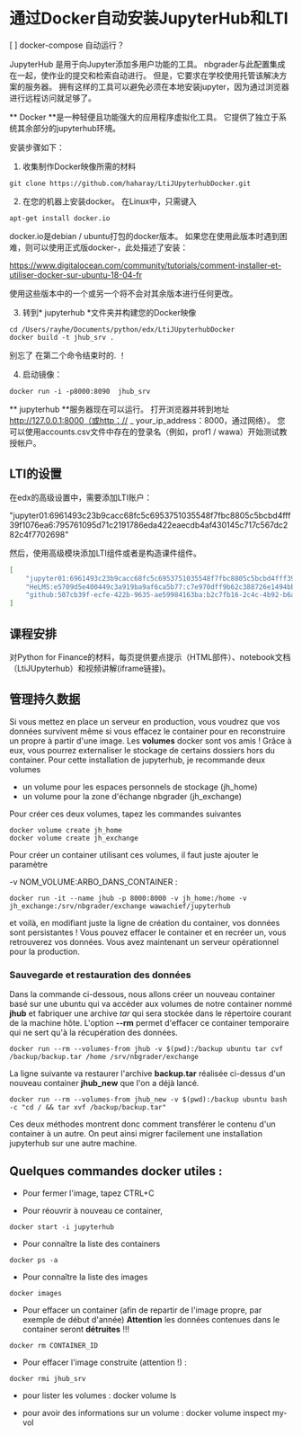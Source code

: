 # 通过Docker自动安装JupyterHub和LTI

[ ] docker-compose 自动运行？

 JupyterHub 是用于向Jupyter添加多用户功能的工具。 nbgrader与此配置集成在一起，使作业的提交和检索自动进行。 但是，它要求在学校使用托管该解决方案的服务器。 拥有这样的工具可以避免必须在本地安装jupyter，因为通过浏览器进行远程访问就足够了。

** Docker **是一种轻便且功能强大的应用程序虚拟化工具。 它提供了独立于系统其余部分的jupyterhub环境。

安装步骤如下：
1. 收集制作Docker映像所需的材料
```console
git clone https://github.com/haharay/LtiJUpyterhubDocker.git
```
2. 在您的机器上安装docker。 在Linux中，只需键入
```console
apt-get install docker.io
```
docker.io是debian / ubuntu打包的docker版本。 如果您在使用此版本时遇到困难，则可以使用正式版docker-，此处描述了安装：

https://www.digitalocean.com/community/tutorials/comment-installer-et-utiliser-docker-sur-ubuntu-18-04-fr

使用这些版本中的一个或另一个将不会对其余版本进行任何更改。

3. 转到* jupyterhub *文件夹并构建您的Docker映像
```console
cd /Users/rayhe/Documents/python/edx/LtiJUpyterhubDocker
docker build -t jhub_srv .
```
别忘了 在第二个命令结束时的. ！

4. 启动镜像：
```console
docker run -i -p8000:8090  jhub_srv
```

** jupyterhub **服务器现在可以运行。 打开浏览器并转到地址
http://127.0.0.1:8000（或http：// _ your_ip_address：8000，通过网络）。 您可以使用accounts.csv文件中存在的登录名（例如，prof1 / wawa）开始测试教授帐户。

## LTI的设置

在edx的高级设置中，需要添加LTI账户：

"jupyter01:6961493c23b9cacc68fc5c6953751035548f7fbc8805c5bcbd4fff39f1076ea6:795761095d71c2191786eda422eaecdb4af430145c717c567dc282c4f7702698"

然后，使用高级模块添加LTI组件或者是构造课件组件。



```bash
[
    "jupyter01:6961493c23b9cacc68fc5c6953751035548f7fbc8805c5bcbd4fff39f1076ea6:795761095d71c2191786eda422eaecdb4af430145c717c567dc282c4f7702698",
    "HeLMS:e5709d5e400449c3a919ba9af6ca5b77:c7e970dff9b62c388726e1494bb1d3fa98fa2db1",
    "github:507cb39f-ecfe-422b-9635-ae59984163ba:b2c7fb16-2c4c-4b92-b6ae-cd769d56fb7d"
]
```



## 课程安排

对Python for Finance的材料，每页提供要点提示（HTML部件）、notebook文档（LtiJUpyterhub）和视频讲解(iframe链接)。

## 管理持久数据
Si vous mettez en place un serveur en production, vous voudrez que vos données survivent même si vous effacez le container pour en reconstruire un propre à partir d'une image. Les **volumes** docker sont vos amis ! Grâce à eux, vous pourrez externaliser le stockage de certains dossiers hors du container. Pour cette installation de jupyterhub, je recommande deux volumes 
- un volume pour les espaces personnels de stockage (jh_home)
- un volume pour la zone d'échange nbgrader (jh_exchange)

Pour créer ces deux volumes, tapez les commandes suivantes
```console
docker volume create jh_home
docker volume create jh_exchange
```

Pour créer un container utilisant ces volumes, il faut juste ajouter le paramètre 

  -v NOM_VOLUME:ARBO_DANS_CONTAINER :

```console
docker run -it --name jhub -p 8000:8000 -v jh_home:/home -v jh_exchange:/srv/nbgrader/exchange wawachief/jupyterhub
```

et voilà, en modifiant juste la ligne de création du container, vos données sont persistantes ! Vous pouvez effacer le container et en recréer un, vous retrouverez vos données. Vous avez maintenant un serveur opérationnel pour la production.

### Sauvegarde et restauration des données

Dans la commande ci-dessous, nous allons créer un nouveau container basé sur une ubuntu qui va accéder aux volumes de notre container nommé **jhub** et fabriquer une archive *tar* qui sera stockée dans le répertoire courant de la machine hôte. L'option **--rm** permet d'effacer ce container temporaire qui ne sert qu'à la récupération des données.
```console
docker run --rm --volumes-from jhub -v $(pwd):/backup ubuntu tar cvf /backup/backup.tar /home /srv/nbgrader/exchange
```
La ligne suivante va restaurer l'archive **backup.tar** réalisée ci-dessus d'un nouveau container **jhub_new** que l'on a déjà lancé.
```console
docker run --rm --volumes-from jhub_new -v $(pwd):/backup ubuntu bash -c "cd / && tar xvf /backup/backup.tar"
```
Ces deux méthodes montrent donc comment transférer le contenu d'un container à un autre. On peut ainsi migrer facilement une installation jupyterhub sur une autre machine.

## Quelques commandes docker utiles :
- Pour fermer l'image, tapez CTRL+C

- Pour réouvrir à nouveau ce container, 
```console
docker start -i jupyterhub
```

- Pour connaître la liste des containers
```console
docker ps -a
```

- Pour connaître la liste des images
```console
docker images
```

- Pour effacer un container (afin de repartir de l'image propre, par exemple de début d'année)
**Attention** les données contenues dans le container seront **détruites** !!!
```console
docker rm CONTAINER_ID
```
- Pour effacer l'image construite (attention !) :
```console
docker rmi jhub_srv
```

- pour lister les volumes :
docker volume ls

- pour avoir des informations sur un volume :
docker volume inspect my-vol
